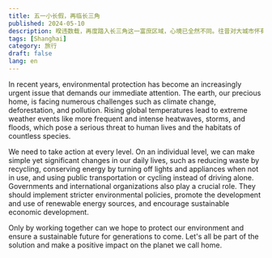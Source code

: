```yaml
---
title: 五一小长假，再临长三角
published: 2024-05-10
description: 暌违数载，再度踏入长三角这一富庶区域，心境已全然不同。往昔对大城市怀有的那种热烈向往，在如今的思绪中已悄然淡去，取而代之的，是面对资本力量时，内心深处涌起的强烈震撼，乃至渐生的敬畏之感。 
tags: [Shanghai]
category: 旅行
draft: false 
lang: en
---
```


In recent years, environmental protection has become an increasingly urgent issue that demands our immediate attention. The earth, our precious home, is facing numerous challenges such as climate change, deforestation, and pollution. Rising global temperatures lead to extreme weather events like more frequent and intense heatwaves, storms, and floods, which pose a serious threat to human lives and the habitats of countless species.

We need to take action at every level. On an individual level, we can make simple yet significant changes in our daily lives, such as reducing waste by recycling, conserving energy by turning off lights and appliances when not in use, and using public transportation or cycling instead of driving alone. Governments and international organizations also play a crucial role. They should implement stricter environmental policies, promote the development and use of renewable energy sources, and encourage sustainable economic development.

Only by working together can we hope to protect our environment and ensure a sustainable future for generations to come. Let's all be part of the solution and make a positive impact on the planet we call home.
 